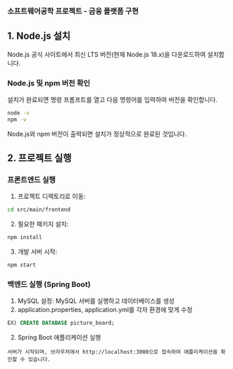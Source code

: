 ### 소프트웨어공학 프로젝트 - 금융 플랫폼 구현
## 1. Node.js 설치
Node.js 공식 사이트에서 최신 LTS 버전(현재 Node.js 18.x)을 다운로드하여 설치합니다.
### Node.js 및 npm 버전 확인
설치가 완료되면 명령 프롬프트를 열고 다음 명령어를 입력하여 버전을 확인합니다.
```sh
node -v
npm -v
```
Node.js와 npm 버전이 출력되면 설치가 정상적으로 완료된 것입니다.
## 2. 프로젝트 실행
### 프론트엔드 실행
1. 프로젝트 디렉토리로 이동:
```sh
cd src/main/frontend
```
2. 필요한 패키지 설치:
```sh
npm install
```
3. 개발 서버 시작:
```sh
npm start
```
### 백엔드 실행 (Spring Boot)
1. MySQL 설정:
MySQL 서버를 실행하고 데이터베이스를 생성
2. application.properties, application.yml를 각자 환경에 맞게 수정
```sql
EX) CREATE DATABASE picture_board;
```
2. Spring Boot 애플리케이션 실행

```
서버가 시작되며, 브라우저에서 http://localhost:3000으로 접속하여 애플리케이션을 확인할 수 있습니다.
```


